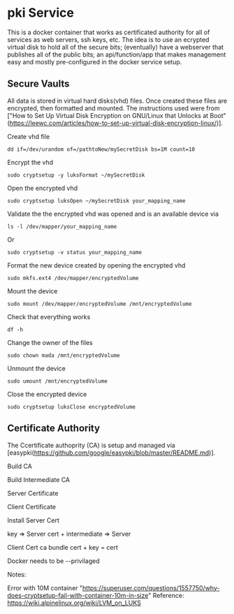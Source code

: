 # pki Service

This is a docker container that works as certificated authority for all of services as web servers, ssh keys, etc. The idea 
is to use an ecrypted virtual disk to hold all of the secure bits; (eventually) have a webserver that publishes all of the public bits; 
an api/function/app that makes management easy and mostly pre-configured in the docker service setup. 

## Secure Vaults

All data is stored in virtual hard disks(vhd) files.  Once created these files are encrypted, then formatted and mounted. The instructions used 
were from ["How to Set Up Virtual Disk Encryption on GNU/Linux that Unlocks at Boot"(https://leewc.com/articles/how-to-set-up-virtual-disk-encryption-linux/)].

Create vhd file
```
dd if=/dev/urandom of=/pathtoNew/mySecretDisk bs=1M count=10
```

Encrypt the vhd
```
sudo cryptsetup -y luksFormat ~/mySecretDisk
```

Open the encrypted vhd
```
sudo cryptsetup luksOpen ~/mySecretDisk your_mapping_name
```

Validate the the encrypted vhd was opened and is an available device via
```
ls -l /dev/mapper/your_mapping_name
```

Or

```
sudo cryptsetup -v status your_mapping_name
```

Format the new device created by opening the encrypted vhd
```
sudo mkfs.ext4 /dev/mapper/encryptedVolume
```

Mount the device
```
sudo mount /dev/mapper/encryptedVolume /mnt/encryptedVolume
```

Check that everything works
```
df -h
```

Change the owner of the files
```
sudo chown mada /mnt/encryptedVolume
```

Unmount the device
```
sudo umount /mnt/encryptedVolume
```

Close the encrypted device
```
sudo cryptsetup luksClose encryptedVolume
```


 
## Certificate Authority

The Ccertificate authoprity (CA) is setup and managed via [easypki(https://github.com/google/easypki/blob/master/README.md)].

Build CA

Build Intermediate CA

Server Certificate

Client Certificate

Install Server Cert

key => Server
cert + intermediate => Server

Client Cert
ca bundle
cert + key = cert


Docker needs to be --privilaged

Notes: 

Error with 10M container "https://superuser.com/questions/1557750/why-does-cryptsetup-fail-with-container-10m-in-size"
Reference: https://wiki.alpinelinux.org/wiki/LVM_on_LUKS

